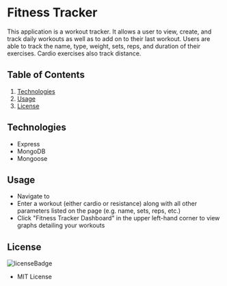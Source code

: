 # Fitness Tracker

This application is a workout tracker. It allows a user to view, create, and track daily workouts as well as to add on to their last workout. Users are able to track the name, type, weight, sets, reps, and duration of their exercises. Cardio exercises also track distance.

## Table of Contents

1. [Technologies](#technologies)
2. [Usage](#usage)
3. [License](#license)


## Technologies

<p id="technologies"></p>

- Express
- MongoDB
- Mongoose

## Usage

<p id='usage'></p>

- Navigate to
- Enter a workout (either cardio or resistance) along with all other parameters listed on the page (e.g. name, sets, reps, etc.)
- Click "Fitness Tracker Dashboard" in the upper left-hand corner to view graphs detailing your workouts

## License

<p id='license'></p>

<img alt='licenseBadge' src='https://img.shields.io/badge/License-MIT License-BLUE'>
  
- MIT License
